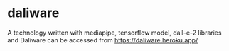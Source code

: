 # daliware
A technology written with mediapipe, tensorflow model, dall-e-2 libraries and Daliware can be accessed from https://daliware.heroku.app/
